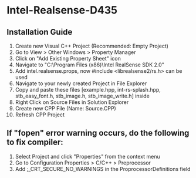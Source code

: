 # Intel-Realsense-D435

## Installation Guide
1. Create new Visual C++ Project (Recommended: Empty Project)
2. Go to View > Other Windows > Property Manager
3. Click on "Add Existing Property Sheet" icon
4. Navigate to "C:\Program Files (x86)\Intel RealSense SDK 2.0"
5. Add intel.realsense.props, now #include <librealsense2/rs.h> can be used
6. Navigate to your newly created Project in File Explorer
7. Copy and paste these files [example.hpp, int-rs-splash.hpp, stb_easy_font.h, stb_image.h, stb_image_write.h] inside
8. Right Click on Source Files in Solution Explorer
9. Create new CPP File (Name: Source.CPP)
10. Refresh CPP Project 


## If "fopen" error warning occurs, do the following to fix compiler:
1. Select Project and click "Properties" from the context menu
2. Go to Configuration Properties > C/C++ > Preprocessor
3. Add ;_CRT_SECURE_NO_WARNINGS in the ProprocessorDefinitions field
